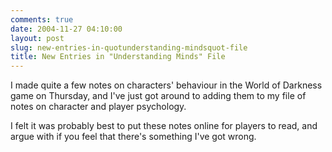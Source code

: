 ```yaml
---
comments: true
date: 2004-11-27 04:10:00
layout: post
slug: new-entries-in-quotunderstanding-mindsquot-file
title: New Entries in "Understanding Minds" File
---
```


I made quite a few notes on characters' behaviour in the World of Darkness game on Thursday, and I've just got around to adding them to my file of notes on character and player psychology.  

I felt it was probably best to put these notes online for players to read, and argue with if you feel that there's something I've got wrong.  


